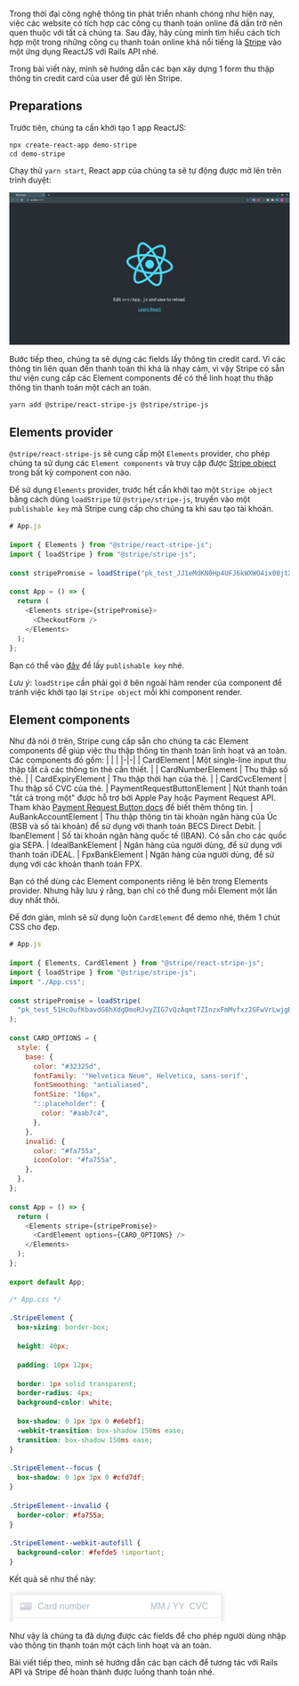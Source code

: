 Trong thời đại công nghệ thông tin phát triển nhanh chóng như hiện nay, việc các website có tích hợp các công cụ thanh toán online đã dần trở nên quen thuộc với tất cả chúng ta.
Sau đây, hãy cùng mình tìm hiểu cách tích hợp một trong những công cụ thanh toán online khá nổi tiếng là [Stripe](https://stripe.com/) vào một ứng dụng ReactJS với Rails API nhé.

Trong bài viết này, mình sẽ hướng dẫn các bạn xây dựng 1 form thu thập thông tin credit card của user để gửi lên Stripe.

## Preparations

Trước tiên, chúng ta cần khởi tạo 1 app ReactJS:

```
npx create-react-app demo-stripe
cd demo-stripe
```

Chạy thử `yarn start`, React app của chúng ta sẽ tự động được mở lên trên trình duyệt:

![initial react app](./images/initial-react-app.png)

Bước tiếp theo, chúng ta sẽ dựng các fields lấy thông tin credit card.
Vì các thông tin liên quan đến thanh toán thì khá là nhạy cảm, vì vậy Stripe có sẵn thư viện cung cấp các Element components để có thể linh hoạt thu thập thông tin thanh toán một cách an toàn.

```
yarn add @stripe/react-stripe-js @stripe/stripe-js
```

## Elements provider

`@stripe/react-stripe-js` sẽ cung cấp một `Elements` provider, cho phép chúng ta sử dụng các `Element components` và truy cập được [Stripe object](https://stripe.com/docs/js/initializing) trong bất kỳ component con nào.

Để sử dụng `Elements` provider, trước hết cần khởi tạo một `Stripe object` bằng cách dùng `loadStripe` từ `@stripe/stripe-js`, truyền vào một `publishable key` mà Stripe cung cấp cho chúng ta khi sau tạo tài khoản.

```javascript
# App.js

import { Elements } from "@stripe/react-stripe-js";
import { loadStripe } from "@stripe/stripe-js";

const stripePromise = loadStripe("pk_test_JJ1eMdKN0Hp4UFJ6kWXWO4ix00jtXzq5XG");

const App = () => {
  return (
    <Elements stripe={stripePromise}>
      <CheckoutForm />
    </Elements>
  );
};
```

Bạn có thể vào [đây](https://dashboard.stripe.com/account/apikeys) để lấy `publishable key` nhé.

_Lưu ý_: `loadStripe` cần phải gọi ở bên ngoài hàm render của component để tránh việc khởi tạo lại `Stripe object` mỗi khi component render.

## Element components

Như đã nói ở trên, Stripe cung cấp sẵn cho chúng ta các Element components để giúp việc thu thập thông tin thanh toán linh hoạt và an toàn. Các components đó gồm:
| | |
|-|-|
| CardElement | Một single-line input thu thập tất cả các thông tin thẻ cần thiết. |
| CardNumberElement | Thu thập số thẻ. |
| CardExpiryElement | Thu thập thời hạn của thẻ. |
| CardCvcElement | Thu thập số CVC của thẻ.
| PaymentRequestButtonElement | Nút thanh toán "tất cả trong một" được hỗ trợ bởi Apple Pay hoặc Payment Request API. Tham khảo [Payment Request Button docs](https://stripe.com/docs/stripe-js/elements/payment-request-button) để biết thêm thông tin.
| AuBankAccountElement | Thu thập thông tin tài khoản ngân hàng của Úc (BSB và số tài khoản) để sử dụng với thanh toán BECS Direct Debit.
| IbanElement | Số tài khoản ngân hàng quốc tế (IBAN). Có sẵn cho các quốc gia SEPA.
| IdealBankElement | Ngân hàng của người dùng, để sử dụng với thanh toán iDEAL.
| FpxBankElement | Ngân hàng của người dùng, để sử dụng với các khoản thanh toán FPX.

Bạn có thể dùng các Element components riêng lẻ bên trong Elements provider. Nhưng hãy lưu ý rằng, bạn chỉ có thể đung mỗi Element một lần duy nhất thôi.

Để đơn giản, mình sẽ sử dụng luôn `CardElement` để demo nhé, thêm 1 chút CSS cho đẹp.

```javascript
# App.js

import { Elements, CardElement } from "@stripe/react-stripe-js";
import { loadStripe } from "@stripe/stripe-js";
import "./App.css";

const stripePromise = loadStripe(
  "pk_test_51Hc0ufKbavdG8hXdgDmoRJvyZIG7vQzAqmt7ZInzxFmMvfxz2GFwVrLwjgBxqS1qf5ejCrMGgm2ygJfB5Zx0HS7B00PmsPLgAK"
);

const CARD_OPTIONS = {
  style: {
    base: {
      color: "#32325d",
      fontFamily: '"Helvetica Neue", Helvetica, sans-serif',
      fontSmoothing: "antialiased",
      fontSize: "16px",
      "::placeholder": {
        color: "#aab7c4",
      },
    },
    invalid: {
      color: "#fa755a",
      iconColor: "#fa755a",
    },
  },
};

const App = () => {
  return (
    <Elements stripe={stripePromise}>
      <CardElement options={CARD_OPTIONS} />
    </Elements>
  );
};

export default App;
```

```css
/* App.css */

.StripeElement {
  box-sizing: border-box;

  height: 40px;

  padding: 10px 12px;

  border: 1px solid transparent;
  border-radius: 4px;
  background-color: white;

  box-shadow: 0 1px 3px 0 #e6ebf1;
  -webkit-transition: box-shadow 150ms ease;
  transition: box-shadow 150ms ease;
}

.StripeElement--focus {
  box-shadow: 0 1px 3px 0 #cfd7df;
}

.StripeElement--invalid {
  border-color: #fa755a;
}

.StripeElement--webkit-autofill {
  background-color: #fefde5 !important;
}
```

Kết quả sẽ như thế này:

![card element](./images/card-element.png)

Như vậy là chúng ta đã dựng được các fields để cho phép người dùng nhập vào thông tin thanh toán một cách linh hoạt và an toàn.

Bài viết tiếp theo, mình sẽ hướng dẫn các bạn cách để tương tác với Rails API và Stripe để hoàn thành được luồng thanh toán nhé.
